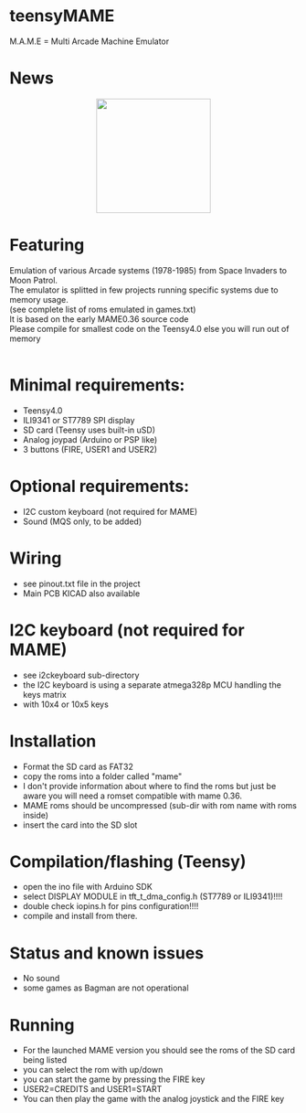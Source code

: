 # teensyMAME

M.A.M.E = Multi Arcade Machine Emulator

# News

<p align="center">
<img src="/images/teensy4SD.png" width="200" />  
</p>


# Featuring
Emulation of various Arcade systems (1978-1985) from Space Invaders to Moon Patrol.<br>
The emulator is splitted in few projects running specific systems due to memory usage.<br>
(see complete list of roms emulated in games.txt)<br> 
It is based on the early MAME0.36 source code <br>
Please compile for smallest code on the Teensy4.0 else you will run out of memory<br><br>

# Minimal requirements:
- Teensy4.0
- ILI9341 or ST7789 SPI display
- SD card (Teensy uses built-in uSD)
- Analog joypad (Arduino or PSP like)
- 3 buttons (FIRE, USER1 and USER2)

# Optional requirements:
- I2C custom keyboard (not required for MAME)
- Sound (MQS only, to be added)

# Wiring
- see pinout.txt file in the project
- Main PCB KICAD also available

# I2C keyboard (not required for MAME)
- see i2ckeyboard sub-directory
- the I2C keyboard is using a separate atmega328p MCU handling the keys matrix
- with 10x4 or 10x5 keys

# Installation
- Format the SD card as FAT32
- copy the roms into a folder called "mame"
- I don't provide information about where to find the roms but just be aware you will need a romset compatible with mame 0.36. 
- MAME roms should be uncompressed (sub-dir with rom name with roms inside)
- insert the card into the SD slot

# Compilation/flashing (Teensy)
- open the ino file with Arduino SDK
- select DISPLAY MODULE in tft_t_dma_config.h (ST7789 or ILI9341)!!!!
- double check iopins.h for pins configuration!!!!
- compile and install from there.

# Status and known issues
- No sound
- some games as Bagman are not operational

# Running
- For the launched MAME version you should see the roms of the SD card being listed
- you can select the rom with up/down 
- you can start the game by pressing the FIRE key
- USER2=CREDITS and USER1=START
- You can then play the game with the analog joystick and the FIRE key  
